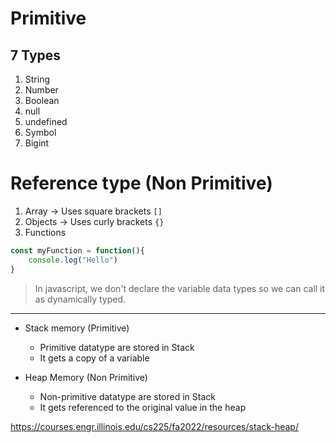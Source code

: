 # Primitive

## 7 Types
1. String 
2. Number
3. Boolean
4. null
5. undefined
6. Symbol
7. Bigint

# Reference type (Non Primitive)

1. Array -> Uses square brackets `[]`
2. Objects -> Uses curly brackets `{}`
3. Functions

```javascript
const myFunction = function(){
    console.log("Hello")
} 
```

> In javascript, we don't declare the variable data types so we can call it as dynamically typed.

--- 
* Stack memory (Primitive)

    * Primitive datatype are stored in Stack
    * It gets a copy of a variable 

* Heap Memory (Non Primitive)

    * Non-primitive datatype are stored in Stack
    * It gets referenced to the original value in the heap 

https://courses.engr.illinois.edu/cs225/fa2022/resources/stack-heap/


